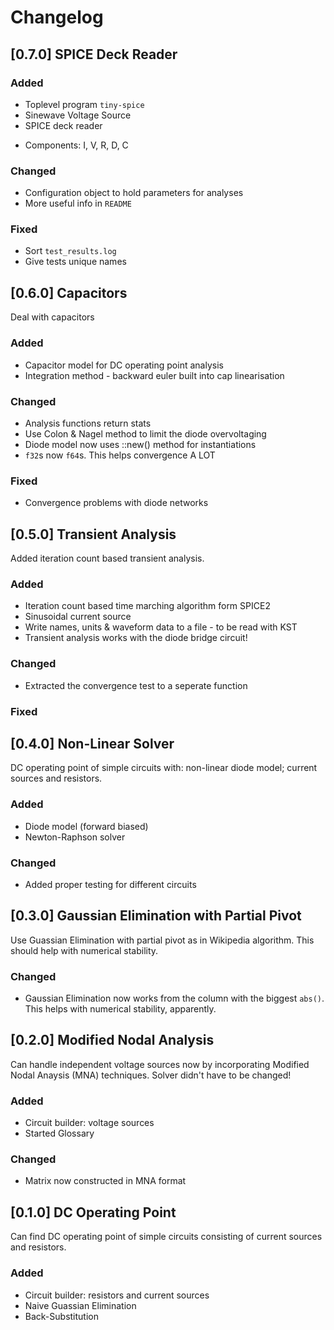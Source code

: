 # Changelog


## [0.7.0] SPICE Deck Reader

### Added
- Toplevel program `tiny-spice` 
- Sinewave Voltage Source
- SPICE deck reader
 * Components: I, V, R, D, C

### Changed
- Configuration object to hold parameters for analyses
- More useful info in `README`

### Fixed
- Sort `test_results.log`
- Give tests unique names



## [0.6.0] Capacitors
Deal with capacitors

### Added
- Capacitor model for DC operating point analysis
- Integration method - backward euler built into cap linearisation

### Changed
- Analysis functions return stats
- Use Colon & Nagel method to limit the diode overvoltaging
- Diode model now uses ::new() method for instantiations
- `f32`s now `f64`s. This helps convergence A LOT

### Fixed
- Convergence problems with diode networks



## [0.5.0] Transient Analysis
Added iteration count based transient analysis.

### Added
- Iteration count based time marching algorithm form SPICE2
- Sinusoidal current source
- Write names, units & waveform data to a file - to be read with KST
- Transient analysis works with the diode bridge circuit!

### Changed
- Extracted the convergence test to a seperate function

### Fixed


## [0.4.0] Non-Linear Solver
DC operating point of simple circuits with: non-linear diode model; current 
sources and resistors.

### Added
- Diode model (forward biased)
- Newton-Raphson solver

### Changed
- Added proper testing for different circuits


## [0.3.0] Gaussian Elimination with Partial Pivot
Use Guassian Elimination with partial pivot as in Wikipedia algorithm. This
should help with numerical stability.

### Changed
- Gaussian Elimination now works from the column with the biggest `abs()`.
  This helps with numerical stability, apparently.


## [0.2.0] Modified Nodal Analysis
Can handle independent voltage sources now by incorporating Modified Nodal
Anaysis (MNA) techniques. Solver didn't have to be changed!

### Added 
- Circuit builder: voltage sources
- Started Glossary

### Changed
- Matrix now constructed in MNA format


## [0.1.0] DC Operating Point
Can find DC operating point of simple circuits consisting of current sources and
resistors.

### Added 
- Circuit builder: resistors and current sources
- Naive Guassian Elimination
- Back-Substitution

